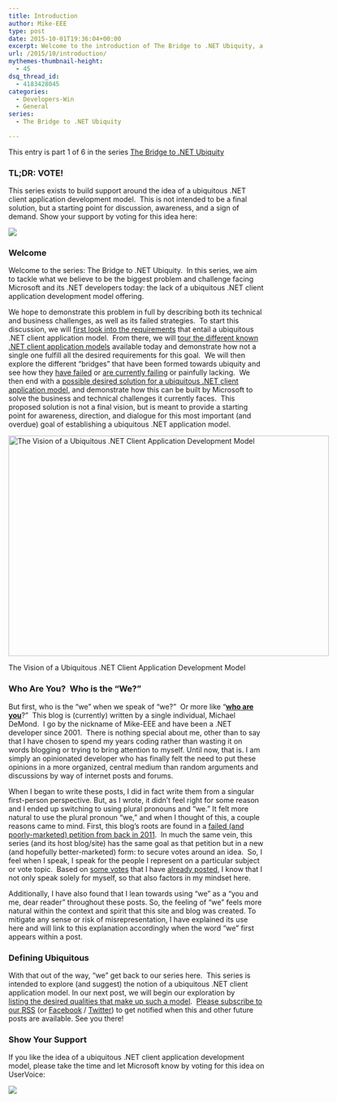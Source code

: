 ```yaml
---
title: Introduction
author: Mike-EEE
type: post
date: 2015-10-01T19:36:04+00:00
excerpt: Welcome to the introduction of The Bridge to .NET Ubiquity, a series dedicated to the advancement of a ubiquitous .NET client application model.
url: /2015/10/introduction/
mythemes-thumbnail-height:
  - 45
dsq_thread_id:
  - 4183428045
categories:
  - Developers-Win
  - General
series:
  - The Bridge to .NET Ubiquity

---
```

<div class="seriesmeta">
  This entry is part 1 of 6 in the series <a href="/series/bridge-to-dotnet-ubiquity/" class="series-6" title="The Bridge to .NET Ubiquity">The Bridge to .NET Ubiquity</a>
</div>

### TL;DR: VOTE!

This series exists to build support around the idea of a ubiquitous .NET client application development model.  This is not intended to be a final solution, but a starting point for discussion, awareness, and a sign of demand. Show your support by voting for this idea here:

<div class="push-button-container"><div class="push-button">
</div><a class="w-inline-block top-lighting" href="http://visualstudio.uservoice.com/forums/121579-visual-studio/suggestions/10027638-create-a-ubiquitous-net-client-application-develo" target="_blank"><div class="glass-insert" data-ix="blink" style="transition: opacity 500ms ease-in-out; opacity: 0;"></div><img class="push-button-vote-text" src="http://uploads.webflow.com/55e079ccd960e71226582014/55d09ab72123fb7e3e46b1cd_Vote%20Now!%20Text.svg" /></a></div>

### Welcome

Welcome to the series: The Bridge to .NET Ubiquity.  In this series, we aim to tackle what we believe to be the biggest problem and challenge facing Microsoft and its .NET developers today: the lack of a ubiquitous .NET client application development model offering.

We hope to demonstrate this problem in full by describing both its technical and business challenges, as well as its failed strategies.  To start this discussion, we will [first look into the requirements][1] that entail a ubiquitous .NET client application model.  From there, we will [tour the different known .NET client application models][2] available today and demonstrate how not a single one fulfill all the desired requirements for this goal.  We will then explore the different &#8220;bridges&#8221; that have been formed towards ubiquity and see how they [have failed][3] or [are currently failing][4] or painfully lacking.  We then end with a [possible desired solution for a ubiquitous .NET client application model][5], and demonstrate how this can be built by Microsoft to solve the business and technical challenges it currently faces.  This proposed solution is not a final vision, but is meant to provide a starting point for awareness, direction, and dialogue for this most important (and overdue) goal of establishing a ubiquitous .NET application model.

<div id="attachment_328" style="width: 641px" class="wp-caption aligncenter">
  <a href="/wp-content/uploads/2015/09/Vision.png"><img class="size-full wp-image-328" src="/wp-content/uploads/2015/09/Vision.png" alt="The Vision of a Ubiquitous .NET Client Application Development Model" width="631" height="434" srcset="/wp-content/uploads/2015/09/Vision.png 631w, /wp-content/uploads/2015/09/Vision-300x206.png 300w" sizes="(max-width: 631px) 100vw, 631px" /></a>
  
  <p class="wp-caption-text">
    The Vision of a Ubiquitous .NET Client Application Development Model
  </p>
</div>

### Who Are You?  Who is the &#8220;We?&#8221;

But first, who is the &#8220;we&#8221; when we speak of &#8220;we?&#8221;  Or more like &#8220;**<a href="https://youtu.be/tf5nCPFBSHw" target="_blank">who are you</a>**?&#8221;  This blog is (currently) written by a single individual, Michael DeMond.  I go by the nickname of Mike-EEE and have been a .NET developer since 2001.  There is nothing special about me, other than to say that I have chosen to spend my years coding rather than wasting it on words blogging or trying to bring attention to myself. Until now, that is. I am simply an opinionated developer who has finally felt the need to put these opinions in a more organized, central medium than random arguments and discussions by way of internet posts and forums.

When I began to write these posts, I did in fact write them from a singular first-person perspective. But, as I wrote, it didn&#8217;t feel right for some reason and I ended up switching to using plural pronouns and &#8220;we.&#8221; It felt more natural to use the plural pronoun &#8220;we,&#8221; and when I thought of this, a couple reasons came to mind. First, this blog&#8217;s roots are found in a <a href="http://dotnetfuture.wufoo.com/forms/m1azjhyi1ozawho/" target="_blank">failed (and poorly-marketed) petition from back in 2011</a>.  In much the same vein, this series (and its host blog/site) has the same goal as that petition but in a new (and hopefully better-marketed) form: to secure votes around an idea.  So, I feel when I speak, I speak for the people I represent on a particular subject or vote topic.  Based on <a href="https://wpdev.uservoice.com/forums/110705-dev-platform/suggestions/7989744-make-universal-windows-platform-open-source-and-cr" target="_blank">some votes</a> that I have <a href="https://wpdev.uservoice.com/forums/110705-dev-platform/suggestions/7232264-add-markup-extensions-to-and-improve-winrt-xaml" target="_blank">already posted</a>, I know that I not only speak solely for myself, so that also factors in my mindset here.

Additionally, I have also found that I lean towards using &#8220;we&#8221; as a &#8220;you and me, dear reader&#8221; throughout these posts. So, the feeling of &#8220;we&#8221; feels more natural within the context and spirit that this site and blog was created. To mitigate any sense or risk of misrepresentation, I have explained its use here and will link to this explanation accordingly when the word &#8220;we&#8221; first appears within a post.

### Defining Ubiquitous

With that out of the way, &#8220;we&#8221; get back to our series here.  This series is intended to explore (and suggest) the notion of a ubiquitous .NET client application model. In our next post, we will begin our exploration by [listing the desired qualities that make up such a model][1].  <a href="/feed/" target="_blank">Please subscribe to our RSS</a> (or <a href="http://facebook.com/DevelopersWin" target="_blank">Facebook</a> / <a href="http://twitter.com/DevelopersWin" target="_blank">Twitter</a>) to get notified when this and other future posts are available. See you there!

### Show Your Support

If you like the idea of a ubiquitous .NET client application development model, please take the time and let Microsoft know by voting for this idea on UserVoice:

<div class="push-button-container"><div class="push-button">
</div><a class="w-inline-block top-lighting" href="http://visualstudio.uservoice.com/forums/121579-visual-studio/suggestions/10027638-create-a-ubiquitous-net-client-application-develo" target="_blank"><div class="glass-insert" data-ix="blink" style="transition: opacity 500ms ease-in-out; opacity: 0;"></div><img class="push-button-vote-text" src="http://uploads.webflow.com/55e079ccd960e71226582014/55d09ab72123fb7e3e46b1cd_Vote%20Now!%20Text.svg" /></a></div>

 [1]: /2015/10/ubiquitous-qualities/
 [2]: /2015/10/existing-net-client-application-models/
 [3]: /2015/10/the-broken-burned-bridge/
 [4]: /2015/10/the-backwards-bridge/
 [5]: /2015/10/the-ubiquitous-bridge/
